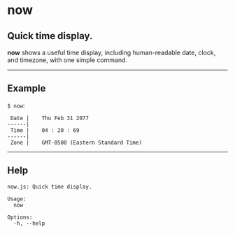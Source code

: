 <!-- GENERATED FILE. DO NOT EDIT. -->
# **now**
## Quick time display.

**now** shows a useful time display, including human-readable date, clock, and timezone, with one simple command.

---

## Example

`$ now`:

```
 Date |    Thu Feb 31 2077
------|
 Time |    04 : 20 : 69
------|
 Zone |    GMT-0500 (Eastern Standard Time)
```

---

## Help
```
now.js: Quick time display.

Usage:
  now

Options:
  -h, --help
```